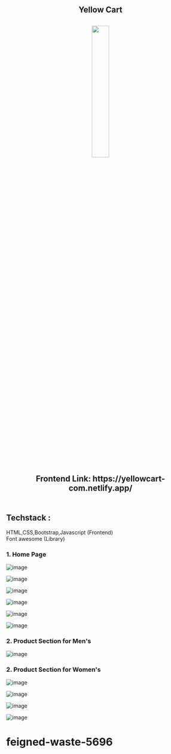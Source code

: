 
<div align="center" > 
<h2>Yellow Cart<h2>
<img width="30%" src="https://user-images.githubusercontent.com/112754448/222981567-69e46532-c1a3-4499-89bb-bf1b7eb80c2f.png"><br><br>
Frontend Link: https://yellowcart-com.netlify.app/ <br> <br>
</div>
<h2>Techstack : </h2>
HTML,CSS,Bootstrap,Javascript (Frontend) <br>
Font awesome (Library) <br>

 <h3>1. Home Page </h3>
  
  ![image](https://user-images.githubusercontent.com/112754448/222981664-21f43331-8d1b-482a-962f-59861dda7310.png)

  ![image](https://user-images.githubusercontent.com/112754448/222981702-eb2dffbe-bd0f-45a3-bbaa-752c63db16d1.png)

  ![image](https://user-images.githubusercontent.com/112754448/222981715-74098900-4068-45a9-a4d3-60fbfb205781.png)

  ![image](https://user-images.githubusercontent.com/112754448/222981723-c1279074-d171-43c7-b276-dec016137d95.png)

  ![image](https://user-images.githubusercontent.com/112754448/222981734-200fa9c6-78ee-4642-9c2d-b4c09127fc4e.png)
  
![image](https://user-images.githubusercontent.com/112754448/222981740-5c094a39-9db6-46fe-a328-19d499c7128e.png)

   <h3>2. Product Section for Men's </h3>
  
  ![image](https://user-images.githubusercontent.com/112754448/222981755-c9a331e1-ac6d-403c-96fe-36553b2e16ef.png)

   <h3>2. Product Section for Women's </h3>
  
  ![image](https://user-images.githubusercontent.com/112754448/222981794-745bfcf4-e3e8-45ac-bc7c-c5b4829a45be.png)

  ![image](https://user-images.githubusercontent.com/112754448/222981852-6ab313d8-4305-4bb7-9658-9dcf6b114ba0.png)
  
  ![image](https://user-images.githubusercontent.com/112754448/222981838-27605998-df7c-408a-a677-5d90bd433927.png)

  ![image](https://user-images.githubusercontent.com/112754448/222981874-670d8364-1c24-4c7a-98a2-93bf73c898f5.png)

  
# feigned-waste-5696
